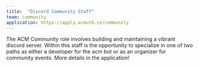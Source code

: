 ```yaml
---
title:  "Discord Community Staff"
team: community
application: https://apply.acmutd.co/community
---
```

The ACM Community role involves building and maintaining a vibrant discord server. 
Within this staff is the opportunity to specialize in one of two paths as either a developer for the acm bot or as an organizer for community events. 
More details in the application!
